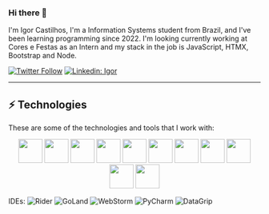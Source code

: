### Hi there 👋

I'm Igor Castilhos, I'm a Information Systems student from Brazil, and I've been learning programming since 2022.
I'm looking currently working at Cores e Festas as an Intern and my stack in the job is JavaScript, HTMX, Bootstrap and Node.

[![Twitter Follow](https://img.shields.io/twitter/follow/igor?style=social)](https://twitter.com/IgorPCDev)
[![Linkedin: Igor](https://img.shields.io/badge/-Linkedin-blue?style=flat-square&logo=Linkedin&logoColor=white&link=https://www.linkedin.com/in/IgorCastilhos/)](https://www.linkedin.com/in/IgorCastilhos/)
____

## ⚡ Technologies

These are some of the technologies and tools that I work with:


<p align="center">
  <a>
    <img src="https://cdn.jsdelivr.net/gh/devicons/devicon@latest/icons/csharp/csharp-original.svg" width=48 height=48 />
    <img src="https://cdn.jsdelivr.net/gh/devicons/devicon@latest/icons/dotnetcore/dotnetcore-original.svg" width=48 height=48 />
    <img src="https://cdn.jsdelivr.net/gh/devicons/devicon@latest/icons/typescript/typescript-plain.svg"  width=48 height=48/>
    <img src="https://cdn.jsdelivr.net/gh/devicons/devicon@latest/icons/react/react-original.svg" width=48 height=48 />
    <img src="https://cdn.jsdelivr.net/gh/devicons/devicon@latest/icons/go/go-original-wordmark.svg" width=48 height=48 />     
    <img src="https://cdn.jsdelivr.net/gh/devicons/devicon@latest/icons/git/git-original.svg" width=48 height=48 />
    <img src="https://cdn.jsdelivr.net/gh/devicons/devicon@latest/icons/postgresql/postgresql-original.svg" width=48 height=48 />
    <img src="https://cdn.jsdelivr.net/gh/devicons/devicon@latest/icons/linux/linux-original.svg" width=48 height=48 />
    <img src="https://cdn.jsdelivr.net/gh/devicons/devicon@latest/icons/docker/docker-original.svg" width=48 height=48 />
    <img src="https://cdn.jsdelivr.net/gh/devicons/devicon@latest/icons/azure/azure-original.svg" width=48 height=48 />
    <img src="https://cdn.jsdelivr.net/gh/devicons/devicon@latest/icons/postman/postman-original.svg" width=48 height=48 />
  </a>
</p>

IDEs:
![Rider](https://img.shields.io/badge/-Rider-black?style=flat-square&logo=rider&logoColor=white)
![GoLand](https://img.shields.io/badge/-GoLand-black?style=flat-square&logo=goland&logoColor=white)
![WebStorm](https://img.shields.io/badge/-WebStorm-black?style=flat-square&logo=webstorm&logoColor=white)
![PyCharm](https://img.shields.io/badge/-PyCharm-black?style=flat-square&logo=pycharm&logoColor=white)
![DataGrip](https://img.shields.io/badge/-DataGrip-black?style=flat-square&logo=datagrip&logoColor=white)
